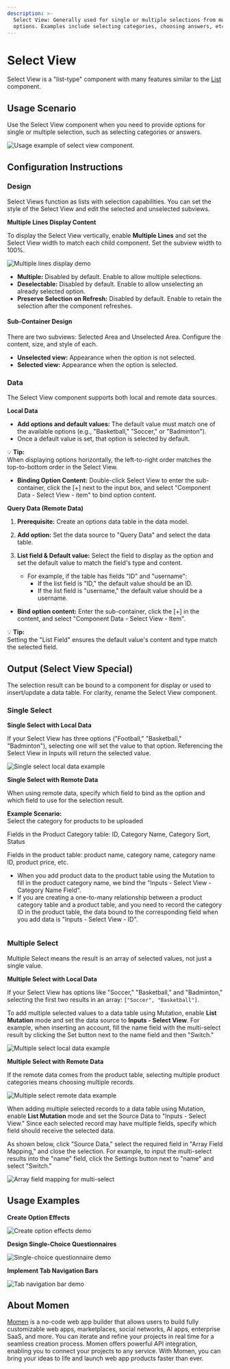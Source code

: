 ```yaml
---
description: >-
  Select View: Generally used for single or multiple selections from multiple
  options. Examples include selecting categories, choosing answers, etc.
---
```


# Select View

Select View is a "list-type" component with many features similar to the [List](./list-view.md) component.

## Usage Scenario

Use the Select View component when you need to provide options for single or multiple selection, such as selecting categories or answers.

![Usage example of select view component.](../.gitbook/assets/1280X1280%20(6).png)

## Configuration Instructions

### Design

Select Views function as lists with selection capabilities. You can set the style of the Select View and edit the selected and unselected subviews.

**Multiple Lines Display Content**

To display the Select View vertically, enable **Multiple Lines** and set the Select View width to match each child component. Set the subview width to 100%.

![Multiple lines display demo](../.gitbook/assets/selectviews/selectviews1.gif)

- **Multiple:** Disabled by default. Enable to allow multiple selections.
- **Deselectable:** Disabled by default. Enable to allow unselecting an already selected option.
- **Preserve Selection on Refresh:** Disabled by default. Enable to retain the selection after the component refreshes.

#### Sub-Container Design

There are two subviews: Selected Area and Unselected Area. Configure the content, size, and style of each.

- **Unselected view:** Appearance when the option is not selected.
- **Selected view:** Appearance when the option is selected.

### Data

The Select View component supports both local and remote data sources.

**Local Data**

- **Add options and default values:** The default value must match one of the available options (e.g., "Basketball," "Soccer," or "Badminton").
- Once a default value is set, that option is selected by default.

💡 **Tip:**  
When displaying options horizontally, the left-to-right order matches the top-to-bottom order in the Select View.

- **Binding Option Content:** Double-click Select View to enter the sub-container, click the [+] next to the input box, and select "Component Data - Select View - item" to bind option content.

**Query Data (Remote Data)**

1. **Prerequisite:** Create an options data table in the data model.
2. **Add option:** Set the data source to "Query Data" and select the data table.
3. **List field & Default value:** Select the field to display as the option and set the default value to match the field's type and content.

   - For example, if the table has fields "ID" and "username":
     - If the list field is "ID," the default value should be an ID.
     - If the list field is "username," the default value should be a username.

- **Bind option content:** Enter the sub-container, click the [+] in the content, and select "Component Data - Select View - Item".

💡 **Tip:**  
Setting the "List Field" ensures the default value's content and type match the selected field.

## Output (Select View Special)

The selection result can be bound to a component for display or used to insert/update a data table. For clarity, rename the Select View component.

### Single Select

**Single Select with Local Data**

If your Select View has three options ("Football," "Basketball," "Badminton"), selecting one will set the value to that option. Referencing the Select View in Inputs will return the selected value.

![Single select local data example](../.gitbook/assets/640545f1-d5d0-4271-ba03-c703698605dd.png)

**Single Select with Remote Data**

When using remote data, specify which field to bind as the option and which field to use for the selection result.

**Example Scenario:**  
Select the category for products to be uploaded

Fields in the Product Category table: ID, Category Name, Category Sort, Status

Fields in the product table: product name, category name, category name ID, product price, etc.

* When you add product data to the product table using the Mutation to fill in the product category name, we bind the "Inputs - Select View - Category Name Field".
* If you are creating a one-to-many relationship between a product category table and a product table, and you need to record the category ID in the product table, the data bound to the corresponding field when you add data is "Inputs - Select View - ID".

<figure><img src="../.gitbook/assets/640545f1-d5d0-4271-ba03-c703698605dd (1).png" alt=""><figcaption></figcaption></figure>

### Multiple Select

Multiple Select means the result is an array of selected values, not just a single value.

**Multiple Select with Local Data**

If your Select View has options like "Soccer," "Basketball," and "Badminton," selecting the first two results in an array: `["Soccer", "Basketball"]`.

To add multiple selected values to a data table using Mutation, enable **List Mutation** mode and set the data source to **Inputs - Select View**. For example, when inserting an account, fill the name field with the multi-select result by clicking the Set button next to the name field and then "Switch."

![Multiple select local data example](../.gitbook/assets/111.png)

**Multiple Select with Remote Data**

If the remote data comes from the product table, selecting multiple product categories means choosing multiple records.

![Multiple select remote data example](../.gitbook/assets/112.png)

When adding multiple selected records to a data table using Mutation, enable **List Mutation** mode and set the Source Data to "Inputs - Select View." Since each selected record may have multiple fields, specify which field should receive the selected data.

As shown below, click "Source Data," select the required field in "Array Field Mapping," and close the selection. For example, to input the multi-select results into the "name" field, click the Settings button next to "name" and select "Switch."

![Array field mapping for multi-select](../.gitbook/assets/113.png)

## Usage Examples

**Create Option Effects**

![Create option effects demo](../.gitbook/assets/eba76394-0867-4a9d-8c53-cb802fa96adc.gif)

**Design Single-Choice Questionnaires**

![Single-choice questionnaire demo](../.gitbook/assets/4f57c667-9b86-43aa-b107-b4493f1226cf.gif)

**Implement Tab Navigation Bars**

![Tab navigation bar demo](../.gitbook/assets/4d12db61-e4a5-434a-867d-9c71fa3fa29f.gif)

## About Momen

[Momen](https://momen.app/?channel=blog-about) is a no-code web app builder that allows users to build fully customizable web apps, marketplaces, social networks, AI apps, enterprise SaaS, and more. You can iterate and refine your projects in real time for a seamless creation process. Momen offers powerful API integration, enabling you to connect your projects to any service. With Momen, you can bring your ideas to life and launch web app products faster than ever.
